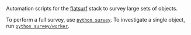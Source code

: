 Automation scripts for the [flatsurf](https://github.com/flatsurf) stack to
survey large sets of objects.

To perform a full survey, use [`python survey`](./survey/__main__.py). To investigate a single object, run [`python survey/worker`](./survey/worker/__main__.py).
